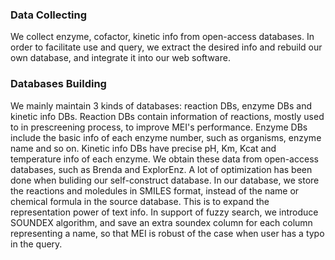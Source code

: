 ### Data Collecting

We collect enzyme, cofactor, kinetic info from open-access databases. In order to facilitate use and query, we extract the desired info and rebuild our own database, and integrate it into our web software.

### Databases Building

We mainly maintain 3 kinds of databases: reaction DBs, enzyme DBs and kinetic info DBs. Reaction DBs contain information of reactions, mostly used to in prescreening process, to improve MEI's performance. Enzyme DBs include the basic info of each enzyme number, such as organisms, enzyme name and so on. Kinetic info DBs have precise pH, Km, Kcat and temperature info of each enzyme. We obtain these data from open-access databases, such as Brenda and ExplorEnz. A lot of optimization has been done when buliding our self-construct database. In our database, we store the reactions and moledules in SMILES format, instead of the name or chemical formula in the source database. This is to expand the representation power of text info. In support of fuzzy search, we introduce SOUNDEX algorithm, and save an extra soundex column for each column representing a name, so that MEI is robust of the case when user has a typo in the query. 
